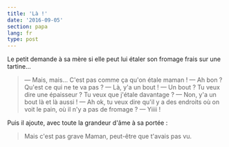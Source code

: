 ```yaml
---
title: 'Là !'
date: '2016-09-05'
section: papa
lang: fr
type: post
---
```


Le petit demande à sa mère si elle peut lui étaler son fromage frais sur une tartine…

<!-- more -->

> — Mais, mais… C'est pas comme ça qu'on étale maman !
> — Ah bon ? Qu'est ce qui ne te va pas ?
> — Là, y'a un bout !
> — Un bout ? Tu veux dire une épaisseur ? Tu veux que j'étale davantage ?
> — Non, y'a un bout là et là aussi !
> — Ah ok, tu veux dire qu'il y a des endroits où on voit le pain, où il n'y a pas de fromage ?
> — Yiiii !

Puis il ajoute, avec toute la grandeur d'âme à sa portée :

> Mais c'est pas grave Maman, peut-être que t'avais pas vu.
